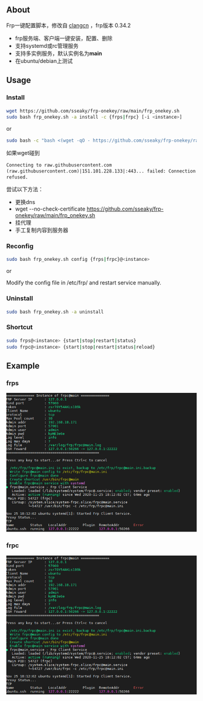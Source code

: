 
About
-----------

Frp一键配置脚本，修改自 [clangcn](https://github.com/clangcn/onekey-install-shell) ，frp版本 0.34.2

- frp服务端、客户端一键安装，配置、删除
- 支持systemd或rc管理服务
- 支持多实例服务，默认实例名为**main**
- 在ubuntu/debian上测试

## Usage

### Install

```Bash
wget https://github.com/sseaky/frp-onekey/raw/main/frp_onekey.sh
sudo bash frp_onekey.sh -a install -c {frps|frpc} [-i <instance>]
```
or

```bash
sudo bash -c "bash <(wget -qO - https://github.com/sseaky/frp-onekey/raw/main/frp_onekey.sh) -a install -c {frps|frpc} [-i <instance>]"
```

如果wget碰到 

```
Connecting to raw.githubusercontent.com (raw.githubusercontent.com)|151.101.228.133|:443... failed: Connection refused.
```

尝试以下方法：

- 更换dns
- wget --no-check-certificate https://github.com/sseaky/frp-onekey/raw/main/frp_onekey.sh
- 挂代理
- 手工复制内容到服务器

### Reconfig

```bash
sudo bash frp_onekey.sh config {frps|frpc}@<instance>
```

or

Modify the config file in /etc/frp/ and restart service manually.

### Uninstall

```Bash
sudo bash frp_onekey.sh -a uninstall
```

### Shortcut

```bash
sudo frps@<instance> {start|stop|restart|status}
sudo frpc@<instance> {start|stop|restart|status|reload}
```

## Example

### frps

![frps](img/frps.png)

### frpc

![frpc](img/frpc.png)



